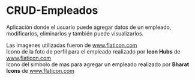 # CRUD-Empleados

Aplicación donde el usuario puede agregar datos de un empleado, modificarlos, eliminarlos y también puede visualizarlos.

Las imagenes utilizadas fueron de www.flaticon.com
<br>Icono de la foto de perfil para el empleado realizado por <b>Icon Hubs</b> de www.flaticon.com
<br>Icono del simbolo de mas para agregar un empleado realizado por <b>Bharat Icons</b> de www.flaticon.com
